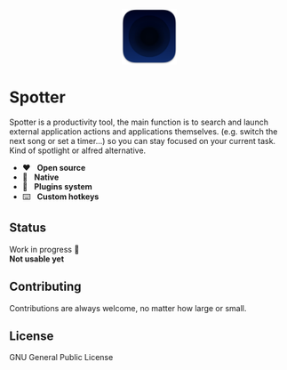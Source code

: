 <p align="center">
  <img src="/preview/icon.png?raw=true" alt="" height="100" />
</p>

# Spotter

Spotter is a productivity tool, the main function is to search and launch external application actions and applications themselves. (e.g. switch the next song or set a timer...) so you can stay focused on your current task. Kind of spotlight or alfred alternative.

* ❤️&nbsp;&nbsp;&nbsp;<b>Open source</b>
* 🤖&nbsp;&nbsp;&nbsp;<b>Native</b>
* 🔌&nbsp;&nbsp;&nbsp;<b>Plugins system</b>
* ⌨️&nbsp;&nbsp;&nbsp;<b>Custom hotkeys</b>

## Status
Work in progress 👷  <br>
<b>Not usable yet</b>

## Contributing
Contributions are always welcome, no matter how large or small.

## License
GNU General Public License
